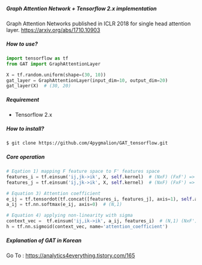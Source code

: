 ##### Graph Attention Network + Tensorflow 2.x implementation
Graph Attention Networks published in ICLR 2018
for single head attention layer.
https://arxiv.org/abs/1710.10903
<br>


##### How to use?
```python 3
import tensorflow as tf
from GAT import GraphAttentionLayer

X = tf.random.uniform(shape=(30, 10))
gat_layer = GraphAttentionLayer(input_dim=10, output_dim=20) 
gat_layer(X)  # (30, 20)
```


##### Requirement
- Tensorflow 2.x 

##### How to install?
```bash
$ git clone https://github.com/4pygmalion/GAT_tensorflow.git
```

##### Core operation

```python 3
# Eqation 1) mapping F feature space to F' features space
features_i = tf.einsum('ij,jk->ik', X, self.kernel)  # (NxF) (FxF') => WH_i (NxF')
features_j = tf.einsum('ij,jk->ik', X, self.kernel)  # (NxF) (FxF') => WH_j (NxF')

# Equation 3) Attention coefficient
e_ij = tf.tensordot(tf.concat([features_i, features_j], axis=1), self.a, axes=1)
a_ij = tf.nn.softmax(e_ij, axis=0)  # (N,1)

# Equation 4) applying non-linearity with sigma
context_vec =  tf.einsum('ij,ik->ik', a_ij, features_i)  # (N,1) (NxF')
h = tf.nn.sigmoid(context_vec, name='attention_coefficient')
```

##### Explanation of GAT in Korean
Go To : https://analytics4everything.tistory.com/165
